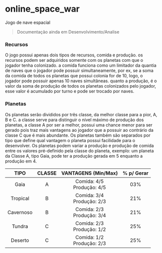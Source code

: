 # online_space_war
Jogo de nave espacial
> Documentação ainda em Desenvolvimento/Analise

### Recursos
O jogo possui apenas dois tipos de recursos, comida e produção. os recursos podem ser adquiridos somente com os planetas com que o jogador tenha colonizado. a comida funciona como um limitador da quantia de naves que o jogador pode possuir simultaneamente, por ex, se a soma da comida de todos os planetas que possui colonia for de 10, logo, o jogador pode possuir apenas 10 naves simultâneas. quanto a produção, é o valor da soma de produção de todos os planetas colonizados pelo jogador, esse valor é acumulado por turno e pode ser trocado por naves.

### Planetas
Os planetas serão divididos por três classe, da melhor classe para a pior, A, B e C. a classe serve para distinguir o nível máximo de produção dos planetas, a classe A por ser a melhor, possui uma chance menor para ser gerado pois traz mais vantagens ao jogador que a possuir ao contrário da classe C que é mais abundante. Os planetas também são separados por tipo que define qual vantagem o planeta possui facilidade para o desenvolver. Os planetas podem variar a produção e produção de comida entre os valores pré-definido pela classe do planeta, exemplo: um planeta da Classe A, tipo Gaia, pode ter a produção gerada em 5 enquanto a produção em 4.

| TIPO | CLASSE | VANTAGENS (Min/Max) | % p/ Gerar |
| :--: | :----: | :-----------------: | :--------: |
| Gaia | A | Comida: 4/5 <br> Produção: 4/5 | 03% | 
| Tropical | B | Comida: 3/4 <br> Produção: 2/3 | 21%| 
| Cavernoso | B | Comida: 2/3 <br> Produção: 3/4 | 21% |
| Tundra | C | Comida: 2/3 <br> Produção: 1/2 | 25% |
| Deserto | C | Comida: 1/2 <br> Produção: 2/3 | 25% |
